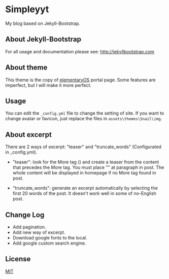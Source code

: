 # Simpleyyt

My blog based on Jekyll-Bootstrap.

## About Jekyll-Bootstrap

For all usage and documentation please see: <http://jekyllbootstrap.com>

## About theme

This theme is the copy of [elementaryOS](http://elementaryos.org) portal page. Some features are imperfect, but I will make it more perfect.

## Usage

You can edit the `_config.yml` file to change the setting of site. If you want to change avatar or favicon, just replace the files in `assets\themes\Snail\img`.

## About excerpt

There are 2 ways of excerpt: "teaser" and "truncate_words" (Configurated in _config.yml).

 * "teaser": look for the More tag (<!--more-->) and create a teaser from the content that precedes the More tag.
You must place "<!--more-->" at paragraph in post. The whole content will be displayed in homepage if no More tag found in post.

 * "truncate_words": generate an excerpt automatically by selecting the first 20 words of the post. It doesn't work well in some of no-English post.

## Change Log

 * Add pagination.
 * Add new way of excerpt.
 * Download google fonts to the local.
 * Add google custom search engine.

## License

[MIT](http://opensource.org/licenses/MIT)
